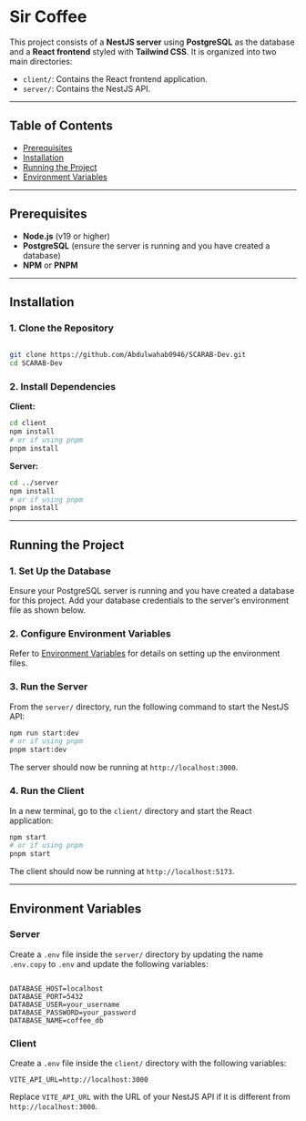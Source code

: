 # Sir Coffee

This project consists of a **NestJS server** using **PostgreSQL** as the database and a **React frontend** styled with **Tailwind CSS**. It is organized into two main directories:

- `client/`: Contains the React frontend application.
- `server/`: Contains the NestJS API.

---

## Table of Contents

- [Prerequisites](#prerequisites)
- [Installation](#installation)
- [Running the Project](#running-the-project)
- [Environment Variables](#environment-variables)
---

## Prerequisites

- **Node.js** (v19 or higher)
- **PostgreSQL** (ensure the server is running and you have created a database)
- **NPM** or **PNPM**

---

## Installation

### 1. Clone the Repository

```bash

git clone https://github.com/Abdulwahab0946/SCARAB-Dev.git
cd SCARAB-Dev

```

### 2. Install Dependencies

**Client:**

```bash
cd client
npm install
# or if using pnpm
pnpm install
```

**Server:**

```bash
cd ../server
npm install
# or if using pnpm
pnpm install
```

---

## Running the Project

### 1. Set Up the Database

Ensure your PostgreSQL server is running and you have created a database for this project. Add your database credentials to the server’s environment file as shown below.

### 2. Configure Environment Variables

Refer to [Environment Variables](#environment-variables) for details on setting up the environment files.

### 3. Run the Server

From the `server/` directory, run the following command to start the NestJS API:

```bash
npm run start:dev
# or if using pnpm
pnpm start:dev
```

The server should now be running at `http://localhost:3000`.

### 4. Run the Client

In a new terminal, go to the `client/` directory and start the React application:

```bash
npm start
# or if using pnpm
pnpm start
```

The client should now be running at `http://localhost:5173`.

---

## Environment Variables

### Server

Create a `.env` file inside the `server/` directory by updating the name `.env.copy` to `.env` 
and update the following variables:

```plaintext

DATABASE_HOST=localhost
DATABASE_PORT=5432
DATABASE_USER=your_username
DATABASE_PASSWORD=your_password
DATABASE_NAME=coffee_db

```

### Client

Create a `.env` file inside the `client/` directory with the following variables:

```plaintext
VITE_API_URL=http://localhost:3000
```

Replace `VITE_API_URL` with the URL of your NestJS API if it is different from `http://localhost:3000`.
